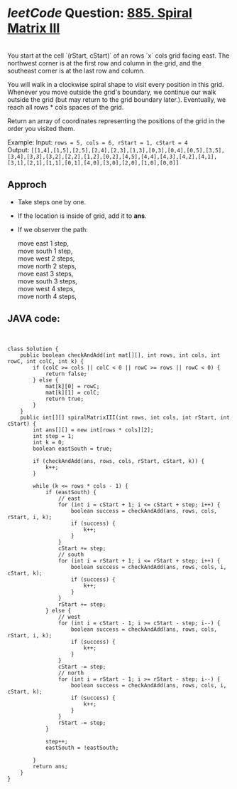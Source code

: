 # _leetCode_ Question: [885. Spiral Matrix III](https://leetcode.com/problems/spiral-matrix-iii/)

<br>
You start at the cell `(rStart, cStart)` of an rows `x` cols grid facing east. The northwest corner is at the first row and column in the grid, and the southeast corner is at the last row and column.

You will walk in a clockwise spiral shape to visit every position in this grid. Whenever you move outside the grid's boundary, we continue our walk outside the grid (but may return to the grid boundary later.). Eventually, we reach all rows \* cols spaces of the grid.

Return an array of coordinates representing the positions of the grid in the order you visited them.

Example:
Input: `rows = 5, cols = 6, rStart = 1, cStart = 4`  
Output: `[[1,4],[1,5],[2,5],[2,4],[2,3],[1,3],[0,3],[0,4],[0,5],[3,5],[3,4],[3,3],[3,2],[2,2],[1,2],[0,2],[4,5],[4,4],[4,3],[4,2],[4,1],[3,1],[2,1],[1,1],[0,1],[4,0],[3,0],[2,0],[1,0],[0,0]]`

## Approch

- Take steps one by one.
- If the location is inside of grid, add it to **ans**.

- If we observer the path:

  move east 1 step,  
   move south 1 step,  
   move west 2 steps,  
   move north 2 steps,  
   move east 3 steps,  
   move south 3 steps,  
   move west 4 steps,  
   move north 4 steps,

## JAVA code:

<br>

    class Solution {
        public boolean checkAndAdd(int mat[][], int rows, int cols, int rowC, int colC, int k) {
            if (colC >= cols || colC < 0 || rowC >= rows || rowC < 0) {
                return false;
            } else {
                mat[k][0] = rowC;
                mat[k][1] = colC;
                return true;
            }
        }
        public int[][] spiralMatrixIII(int rows, int cols, int rStart, int cStart) {
            int ans[][] = new int[rows * cols][2];
            int step = 1;
            int k = 0;
            boolean eastSouth = true;

            if (checkAndAdd(ans, rows, cols, rStart, cStart, k)) {
                k++;
            }

            while (k <= rows * cols - 1) {
                if (eastSouth) {
                    // east
                    for (int i = cStart + 1; i <= cStart + step; i++) {
                        boolean success = checkAndAdd(ans, rows, cols, rStart, i, k);
                        if (success) {
                            k++;
                        }
                    }
                    cStart += step;
                    // south
                    for (int i = rStart + 1; i <= rStart + step; i++) {
                        boolean success = checkAndAdd(ans, rows, cols, i, cStart, k);
                        if (success) {
                            k++;
                        }
                    }
                    rStart += step;
                } else {
                    // west
                    for (int i = cStart - 1; i >= cStart - step; i--) {
                        boolean success = checkAndAdd(ans, rows, cols, rStart, i, k);
                        if (success) {
                            k++;
                        }
                    }
                    cStart -= step;
                    // north
                    for (int i = rStart - 1; i >= rStart - step; i--) {
                        boolean success = checkAndAdd(ans, rows, cols, i, cStart, k);
                        if (success) {
                            k++;
                        }
                    }
                    rStart -= step;
                }

                step++;
                eastSouth = !eastSouth;

            }
            return ans;
        }
    }
